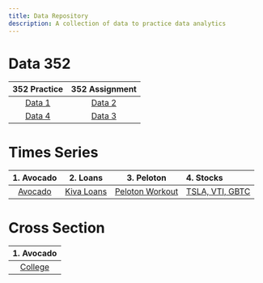 ```yaml
---
title: Data Repository
description: A collection of data to practice data analytics
---
```


# Data 352

|352 Practice|352 Assignment|
|:-:|:-:|
|[Data 1](Data1.html)|[Data 2](Data2.html)|
|[Data 4](Data4.html)|[Data 3](Data3.html)|

# Times Series

|1. Avocado|2. Loans|3. Peloton|4. Stocks|
|:--------:|:------:|:--------:|:--------|
|[Avocado](avocado2020.csv)|[Kiva Loans](KivaLoans.csv)|[Peloton Workout](peloton.csv)|[TSLA, VTI, GBTC](Stocks.csv)|

# Cross Section

|1. Avocado|
|:--------:|
|[College](College.csv)|
